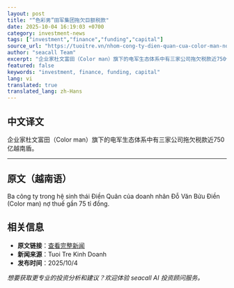 ```yaml
---
layout: post
title: "“色彩男”田军集团拖欠巨额税款"
date: 2025-10-04 16:19:03 +0700
category: investment-news
tags: ["investment","finance","funding","capital"]
source_url: "https://tuoitre.vn/nhom-cong-ty-dien-quan-cua-color-man-no-thue-khung-20251004183230573.htm"
author: "seacall Team"
excerpt: "企业家杜文富田（Color man）旗下的电军生态体系中有三家公司拖欠税款近750亿越南盾。..."
featured: false
keywords: "investment, finance, funding, capital"
lang: vi
translated: true
translated_lang: zh-Hans
---
```


## 中文译文

企业家杜文富田（Color man）旗下的电军生态体系中有三家公司拖欠税款近750亿越南盾。

---

## 原文（越南语）

Ba công ty trong hệ sinh thái Điền Quân của doanh nhân Đỗ Văn Bửu Điền (Color man) nợ thuế gần 75 tỉ đồng.

## 相关信息

- **原文链接**：[查看完整新闻](https://tuoitre.vn/nhom-cong-ty-dien-quan-cua-color-man-no-thue-khung-20251004183230573.htm)
- **新闻来源**：Tuoi Tre Kinh Doanh
- **发布时间**：2025/10/4

*想要获取更专业的投资分析和建议？欢迎体验 seacall AI 投资顾问服务。*